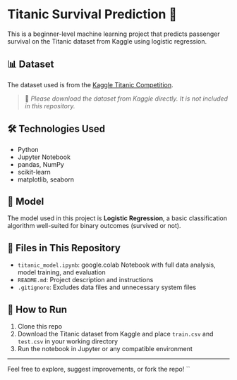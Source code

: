 
# Titanic Survival Prediction 🚢

This is a beginner-level machine learning project that predicts passenger survival on the Titanic dataset from Kaggle using logistic regression.

## 📊 Dataset

The dataset used is from the [Kaggle Titanic Competition](https://www.kaggle.com/competitions/titanic/data).

> 🔗 *Please download the dataset from Kaggle directly. It is not included in this repository.*

## 🛠️ Technologies Used

- Python
- Jupyter Notebook
- pandas, NumPy
- scikit-learn
- matplotlib, seaborn

## 🧠 Model

The model used in this project is **Logistic Regression**, a basic classification algorithm well-suited for binary outcomes (survived or not).

## 📁 Files in This Repository

- `titanic_model.ipynb`: google.colab Notebook with full data analysis, model training, and evaluation
- `README.md`: Project description and instructions
- `.gitignore`: Excludes data files and unnecessary system files

## 🚀 How to Run

1. Clone this repo
2. Download the Titanic dataset from Kaggle and place `train.csv` and `test.csv` in your working directory
3. Run the notebook in Jupyter or any compatible environment

---

Feel free to explore, suggest improvements, or fork the repo!
``

